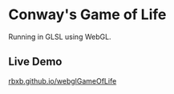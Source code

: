 # Conway's Game of Life

Running in GLSL using WebGL.

## Live Demo

[rbxb.github.io/webglGameOfLife](https://rbxb.github.io/webglGameOfLife/)